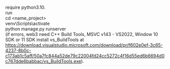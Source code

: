 require python3.10.  
run  
cd <name_project>  
venv\Scripts\activate  
python manage.py runserver  
(if errors, web3 need C++ Build Tools, MSVC v143 - VS2022, Window 10 SDK or 11 SDK install vs_BuildTools at  
https://download.visualstudio.microsoft.com/download/pr/f602e0ef-3c65-4237-8b0c-c173ab1c5aff/50a7fc844a52de79c22004fd24cc5272c4f16d55ed6b6694d0c767dde6babbac/vs_BuildTools.exe).  
                                            

